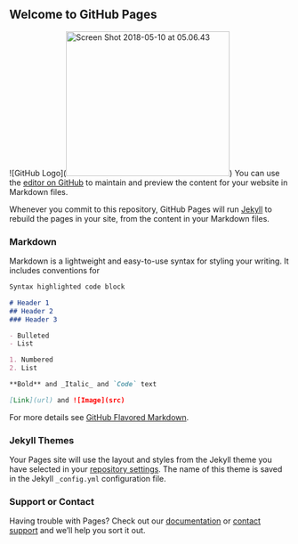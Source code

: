 ## Welcome to GitHub Pages


![GitHub Logo](<a data-flickr-embed="true"  href="https://www.flickr.com/photos/140199179@N06/28131759358/in/dateposted-public/" title="Screen Shot 2018-05-10 at 05.06.43"><img src="https://farm1.staticflickr.com/907/28131759358_331fdf029f.jpg" width="294" height="260" alt="Screen Shot 2018-05-10 at 05.06.43"></a><script async src="//embedr.flickr.com/assets/client-code.js" charset="utf-8"></script>)
You can use the [editor on GitHub](https://github.com/longliqiyi/lllyiblog/edit/master/README.md) to maintain and preview the content for your website in Markdown files.

Whenever you commit to this repository, GitHub Pages will run [Jekyll](https://jekyllrb.com/) to rebuild the pages in your site, from the content in your Markdown files.

### Markdown

Markdown is a lightweight and easy-to-use syntax for styling your writing. It includes conventions for

```markdown
Syntax highlighted code block

# Header 1
## Header 2
### Header 3

- Bulleted
- List

1. Numbered
2. List

**Bold** and _Italic_ and `Code` text

[Link](url) and ![Image](src)
```

For more details see [GitHub Flavored Markdown](https://guides.github.com/features/mastering-markdown/).

### Jekyll Themes

Your Pages site will use the layout and styles from the Jekyll theme you have selected in your [repository settings](https://github.com/longliqiyi/lllyiblog/settings). The name of this theme is saved in the Jekyll `_config.yml` configuration file.

### Support or Contact

Having trouble with Pages? Check out our [documentation](https://help.github.com/categories/github-pages-basics/) or [contact support](https://github.com/contact) and we’ll help you sort it out.
